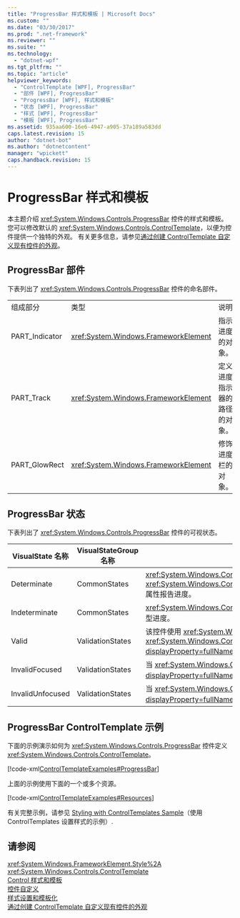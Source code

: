 ```yaml
---
title: "ProgressBar 样式和模板 | Microsoft Docs"
ms.custom: ""
ms.date: "03/30/2017"
ms.prod: ".net-framework"
ms.reviewer: ""
ms.suite: ""
ms.technology: 
  - "dotnet-wpf"
ms.tgt_pltfrm: ""
ms.topic: "article"
helpviewer_keywords: 
  - "ControlTemplate [WPF], ProgressBar"
  - "部件 [WPF], ProgressBar"
  - "ProgressBar [WPF], 样式和模板"
  - "状态 [WPF], ProgressBar"
  - "样式 [WPF], ProgressBar"
  - "模板 [WPF], ProgressBar"
ms.assetid: 935aa600-16e6-4947-a905-37a189a583dd
caps.latest.revision: 15
author: "dotnet-bot"
ms.author: "dotnetcontent"
manager: "wpickett"
caps.handback.revision: 15
---
```

# ProgressBar 样式和模板
本主题介绍 <xref:System.Windows.Controls.ProgressBar> 控件的样式和模板。  您可以修改默认的 <xref:System.Windows.Controls.ControlTemplate>，以便为控件提供一个独特的外观。  有关更多信息，请参见[通过创建 ControlTemplate 自定义现有控件的外观](../../../../docs/framework/wpf/controls/customizing-the-appearance-of-an-existing-control.md)。  
  
## ProgressBar 部件  
 下表列出了 <xref:System.Windows.Controls.ProgressBar> 控件的命名部件。  
  
||||  
|-|-|-|  
|组成部分|类型|说明|  
|PART\_Indicator|<xref:System.Windows.FrameworkElement>|指示进度的对象。|  
|PART\_Track|<xref:System.Windows.FrameworkElement>|定义进度指示器的路径的对象。|  
|PART\_GlowRect|<xref:System.Windows.FrameworkElement>|修饰进度栏的对象。|  
  
## ProgressBar 状态  
 下表列出了 <xref:System.Windows.Controls.ProgressBar> 控件的可视状态。  
  
|VisualState 名称|VisualStateGroup 名称|说明|  
|--------------------|-------------------------|--------|  
|Determinate|CommonStates|<xref:System.Windows.Controls.ProgressBar> 基于 <xref:System.Windows.Controls.Primitives.RangeBase.Value%2A> 属性报告进度。|  
|Indeterminate|CommonStates|<xref:System.Windows.Controls.ProgressBar> 使用重复模式报告泛型进度。|  
|Valid|ValidationStates|该控件使用 <xref:System.Windows.Controls.Validation> 类，<xref:System.Windows.Controls.Validation.HasError%2A?displayProperty=fullName> 附加属性为 `false`。|  
|InvalidFocused|ValidationStates|当 <xref:System.Windows.Controls.Validation.HasError%2A?displayProperty=fullName> 附加属性为 `true` 时，控件具有焦点。|  
|InvalidUnfocused|ValidationStates|当 <xref:System.Windows.Controls.Validation.HasError%2A?displayProperty=fullName> 附加属性为 `true` 时，控件没有焦点。|  
  
## ProgressBar ControlTemplate 示例  
 下面的示例演示如何为 <xref:System.Windows.Controls.ProgressBar> 控件定义 <xref:System.Windows.Controls.ControlTemplate>。  
  
 [!code-xml[ControlTemplateExamples#ProgressBar](../../../../samples/snippets/csharp/VS_Snippets_Wpf/ControlTemplateExamples/CS/resources/progressbar.xaml#progressbar)]  
  
 上面的示例使用下面的一个或多个资源。  
  
 [!code-xml[ControlTemplateExamples#Resources](../../../../samples/snippets/csharp/VS_Snippets_Wpf/ControlTemplateExamples/CS/resources/shared.xaml#resources)]  
  
 有关完整示例，请参见         [Styling with ControlTemplates Sample](http://go.microsoft.com/fwlink/?LinkID=160041)（使用 ControlTemplates 设置样式的示例）.  
  
## 请参阅  
 <xref:System.Windows.FrameworkElement.Style%2A>   
 <xref:System.Windows.Controls.ControlTemplate>   
 [Control 样式和模板](../../../../docs/framework/wpf/controls/control-styles-and-templates.md)   
 [控件自定义](../../../../docs/framework/wpf/controls/control-customization.md)   
 [样式设置和模板化](../../../../docs/framework/wpf/controls/styling-and-templating.md)   
 [通过创建 ControlTemplate 自定义现有控件的外观](../../../../docs/framework/wpf/controls/customizing-the-appearance-of-an-existing-control.md)